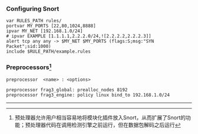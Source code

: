### Configuring Snort

```wiki
var RULES_PATH rules/
portvar MY_PORTS [22,80,1024,8888]
ipvar MY_NET [192.168.1.0/24]
# ipvar EXAMPLE [1.1.1.1,2.2.2.0/24,![2.2.2.2,2.2.2.3]]
alert tcp any any -> $MY_NET $MY_PORTS (flags:S;msg:"SYN Packet";sid:1000)
include $RULE_PATH/example.rules
```

### Preprocessors[^1]

`preprocessor  <name> : <options>`

```
preprocessor frag3_global: prealloc_nodes 8192
preprocessor frag3_engine: policy linux bind_to 192.168.1.0/24
```



---

[^1]: 预处理器允许用户相当容易地将模块化插件放入Snort，从而扩展了Snort的功能；预处理器代码在调用检测引擎之前运行，但在数据包解码之后运行